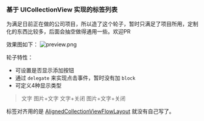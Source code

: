 ### 基于 UICollectionView 实现的标签列表

为满足日前正在做的公司项目，所以造了这个轮子，暂时只满足了项目所用，定制化的东西比较多，后面会抽空做得通用一些。欢迎PR

效果图如下：
![preview.png]()

轮子特性：

* 可设置是否显示添加按钮
* 通过 `delegate` 来实现点击事件，暂时没有加 `block`
* 可定义4种显示类型
> 文字
> 图片+文字
> 文字+关闭
> 图片+文字+关闭

标签对齐用的是 [AlignedCollectionViewFlowLayout](https://github.com/mischa-hildebrand/AlignedCollectionViewFlowLayout) 就没有自己写了。
